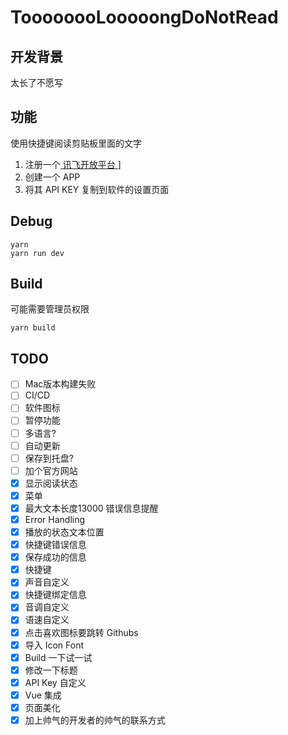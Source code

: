 # ToooooooLooooongDoNotRead

## 开发背景

太长了不愿写

## 功能

使用快捷键阅读剪贴板里面的文字


1. 注册一个[  讯飞开放平台     ](https://www.xfyun.cn/)]
1. 创建一个 APP
1. 将其 API KEY 复制到软件的设置页面


## Debug

```
yarn
yarn run dev
```

## Build

可能需要管理员权限

```
yarn build
```



## TODO

- [ ] Mac版本构建失败
- [ ] CI/CD
- [ ] 软件图标
- [ ] 暂停功能
- [ ] 多语言? 
- [ ] 自动更新
- [ ] 保存到托盘?
- [ ] 加个官方网站
- [x] 显示阅读状态
- [x] 菜单
- [x] 最大文本长度13000 错误信息提醒
- [x] Error Handling
- [x] 播放的状态文本位置
- [x] 快捷键错误信息
- [x] 保存成功的信息
- [x] 快捷键
- [x] 声音自定义
- [x] 快捷键绑定信息
- [x] 音调自定义
- [x] 语速自定义
- [x] 点击喜欢图标要跳转 Githubs
- [x] 导入 Icon Font
- [x] Build 一下试一试
- [x] 修改一下标题
- [x] API Key 自定义
- [x] Vue 集成
- [x] 页面美化
- [x] 加上帅气的开发者的帅气的联系方式
